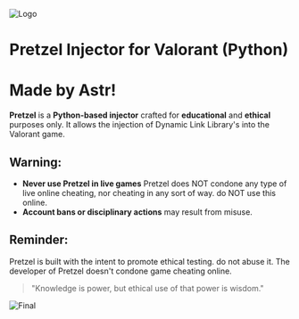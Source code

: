 
![Logo](https://github.com/user-attachments/assets/068e7d80-a4dd-40a4-84b0-b1b2b6187f02)


#  Pretzel Injector for Valorant (Python) 
#  Made by Astr!

**Pretzel** is a **Python-based injector** crafted for **educational** and **ethical** purposes only. It allows the injection of Dynamic Link Library's into the Valorant game.

##  Warning:
- **Never use Pretzel in live games** Pretzel does NOT condone any type of live online cheating, nor cheating in any sort of way. do NOT use this online.
- **Account bans or disciplinary actions** may result from misuse.

##  Reminder:
Pretzel is built with the intent to promote ethical testing. do not abuse it.
The developer of Pretzel doesn't condone game cheating online.

> "Knowledge is power, but ethical use of that power is wisdom."


![Final](https://github.com/user-attachments/assets/79f3124a-056f-49f7-a000-35ad04f9a878)
